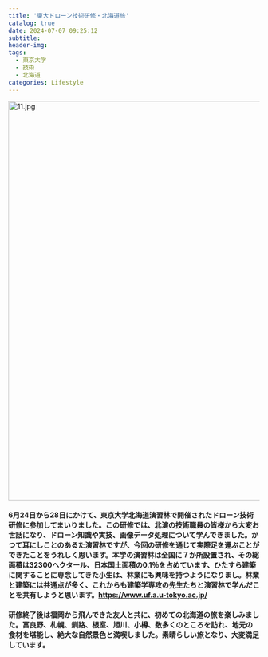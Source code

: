 ```yaml
---
title: '東大ドローン技術研修・北海道旅'
catalog: true
date: 2024-07-07 09:25:12
subtitle:
header-img:
tags: 
  - 東京大学 
  - 技術
  - 北海道
categories: Lifestyle
---
```

<img src="/img/scenery/11.jpg" width="800" alt="11.jpg"></img>

#### 6月24日から28日にかけて、東京大学北海道演習林で開催されたドローン技術研修に参加してまいりました。この研修では、北演の技術職員の皆様から大変お世話になり、ドローン知識や実技、画像データ処理について学んできました。かつて耳にしことのあるた演習林ですが、今回の研修を通じて実際足を運ぶことができたことをうれしく思います。本学の演習林は全国に７か所設置され、その総面積は32300ヘクタール、日本国土面積の0.1％を占めています、ひたすら建築に関することに専念してきた小生は、林業にも興味を持つようになりまし。林業と建築には共通点が多く、これからも建築学専攻の先生たちと演習林で学んだことを共有しようと思います。https://www.uf.a.u-tokyo.ac.jp/

#### 研修終了後は福岡から飛んできた友人と共に、初めての北海道の旅を楽しみました。富良野、札幌、釧路、根室、旭川、小樽、数多くのところを訪れ、地元の食材を堪能し、絶大な自然景色と満喫しました。素晴らしい旅となり、大変満足しています。
